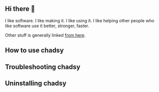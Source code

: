 ## Hi there 👋
I like software. I like making it. I like using it. I like helping other people who like software use it better, stronger, faster.

Other stuff is generally linked [from here](https://chadsy.github.io).

## How to use chadsy

## Troubleshooting chadsy

## Uninstalling chadsy

<!--
**chadsy/chadsy** is a ✨ _special_ ✨ repository because its `README.md` (this file) appears on your GitHub profile.

Here are some ideas to get you started:

- 🔭 I’m currently working on ...
- 🌱 I’m currently learning ...
- 👯 I’m looking to collaborate on ...
- 🤔 I’m looking for help with ...
- 💬 Ask me about ...
- 📫 How to reach me: ...
- 😄 Pronouns: ...
- ⚡ Fun fact: ...
-->
